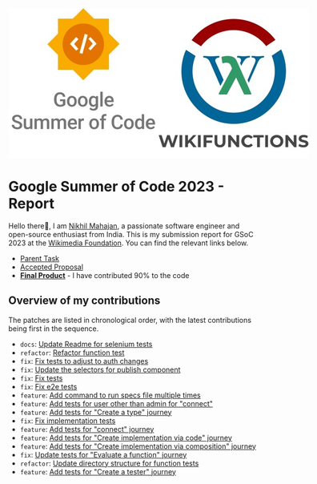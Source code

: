 <div style="display: flex; justify-content: space-around; align-items: center;">
  <img src="./GSoC-Vertical.jpg" alt="GSoC"/>
  <img src="./Wikifunctions.jpg" alt="Wikifunctions"/>
</div>

# Google Summer of Code 2023 - Report
Hello there👋, I am [Nikhil Mahajan](https://github.com/nik-55), a passionate software engineer and open-source enthusiast from India. This is my submission report for GSoC 2023 at the [Wikimedia Foundation](https://wikimediafoundation.org/). You can find the relevant links below.
- [Parent Task](https://phabricator.wikimedia.org/T328587)
- [Accepted Proposal](https://phabricator.wikimedia.org/T333498)
- [**Final Product**](https://gerrit.wikimedia.org/r/plugins/gitiles/mediawiki/extensions/WikiLambda/+/e5c08afbf4b807cfb355fe567318599c3c630abe/tests/selenium/) - I have contributed 90% to the code

## Overview of my contributions
The patches are listed in chronological order, with the latest contributions being first in the sequence.

- `docs`: [Update Readme for selenium tests](https://gerrit.wikimedia.org/r/c/mediawiki/extensions/WikiLambda/+/947405)
- `refactor`: [Refactor function test](https://gerrit.wikimedia.org/r/c/mediawiki/extensions/WikiLambda/+/950462)
- `fix`: [Fix tests to adjust to auth changes](https://gerrit.wikimedia.org/r/c/mediawiki/extensions/WikiLambda/+/945016)
- `fix`: [Update the selectors for publish component](https://gerrit.wikimedia.org/r/c/mediawiki/extensions/WikiLambda/+/941049)
- `fix`: [Fix tests](https://gerrit.wikimedia.org/r/c/mediawiki/extensions/WikiLambda/+/939280)
- `fix`: [Fix e2e tests](https://gerrit.wikimedia.org/r/c/mediawiki/extensions/WikiLambda/+/935878)
- `feature`: [Add command to run specs file multiple times](https://gerrit.wikimedia.org/r/c/mediawiki/extensions/WikiLambda/+/934455)
- `feature`: [Add tests for user other than admin for "connect"](https://gerrit.wikimedia.org/r/c/mediawiki/extensions/WikiLambda/+/934447)
- `feature`: [Add tests for "Create a type" journey](https://gerrit.wikimedia.org/r/c/mediawiki/extensions/WikiLambda/+/927770)
- `fix`: [Fix implementation tests](https://gerrit.wikimedia.org/r/c/mediawiki/extensions/WikiLambda/+/930830)
- `feature`: [Add tests for "connect" journey](https://gerrit.wikimedia.org/r/c/mediawiki/extensions/WikiLambda/+/929760)
- `feature`: [Add tests for "Create implementation via code" journey](https://gerrit.wikimedia.org/r/c/mediawiki/extensions/WikiLambda/+/923582)
- `feature`: [Add tests for "Create implementation via composition" journey](https://gerrit.wikimedia.org/r/c/mediawiki/extensions/WikiLambda/+/930599)
- `fix`: [Update tests for "Evaluate a function" journey](https://gerrit.wikimedia.org/r/c/mediawiki/extensions/WikiLambda/+/926554)
- `refactor`: [Update directory structure for function tests](https://gerrit.wikimedia.org/r/c/mediawiki/extensions/WikiLambda/+/924141)
- `feature`: [Add tests for "Create a tester" journey](https://gerrit.wikimedia.org/r/c/mediawiki/extensions/WikiLambda/+/920343)

